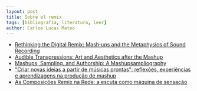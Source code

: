 ```yaml
---
layout: post
title: Sobre el remix
tags: [bibliografía, literatura, leer]
author: Carlos Lucas Mateo
---
```


- [Rethinking the Digital Remix: Mash‐ups and the Metaphysics of Sound Recording](https://www.tandfonline.com/doi/abs/10.1080/03007760802053211)
- [Audible Transgressions: Art and Aesthetics after the Mashup](https://d1wqtxts1xzle7.cloudfront.net/7496667/audible_transgression_preprint.pdf?1325980615=&response-content-disposition=inline%3B+filename%3DAudible_Transgressions_Art_and_Aesthetic.pdf&Expires=1611185153&Signature=BNd6qLoJq96yqjv0b7LEl9JAF4hAgXMPEYtMLz5dDm1as135uOq0E93es4Rn8tP8dQmYUFW39AP7K2B6RazDbuuyAC6Cx6hRFU8zh2fYObXuAuGME88UmjVNdejtpZNQ155fOq4iVGw5K8nfE0If9GFMDC~xyxluz3mMVjJ24gzqjNiFvKwR8H21~RA1lM0Jl2LPZfRd9GJCgjJi2ZcRvqImUhS-ase2~-kiJ5HWLFFzh2vUXCwavz9F51M98p-o678KVuDeUV07hvP3MGjZI2Ija~wRWKSJ02GW0VbrMrI9JneKc2d7MJDMpcmFihKxKpxZbbrbDKP3s4vvWeFdAA__&Key-Pair-Id=APKAJLOHF5GGSLRBV4ZA)
- [Mashups, Sampling, and Authorship: A Mashupsampliography](https://www.tandfonline.com/doi/abs/10.1080/10588160802570375)
- ["Criar novas ideias a partir de músicas prontas": reflexões, experiências e aprendizagens na produção de mashup](https://www.researchgate.net/publication/333970632_Criar_novas_ideias_a_partir_de_musicas_prontas_reflexoes_experiencias_e_aprendizagens_na_producao_de_mashup)
- [As Composições Remix na Rede: a escuta como máquina de sensação](http://www.compos.org.br/data/biblioteca_864.pdf)
